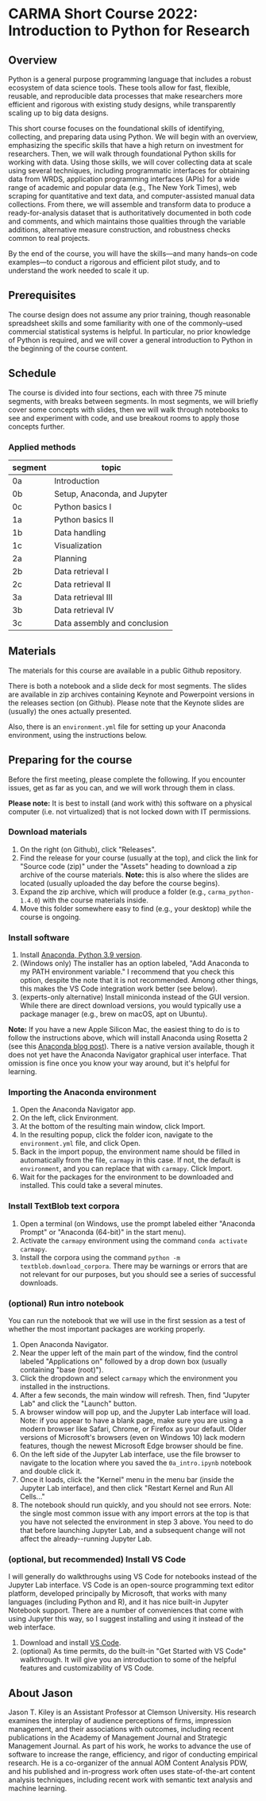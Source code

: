 # CARMA Short Course 2022: Introduction to Python for Research

## Overview

Python is a general purpose programming language that includes a robust ecosystem of data science tools.
These tools allow for fast, flexible, reusable, and reproducible data processes that make researchers more efficient and rigorous with existing study designs, while transparently scaling up to big data designs.

This short course focuses on the foundational skills of identifying, collecting, and preparing data using Python.
We will begin with an overview, emphasizing the specific skills that have a high return on investment for researchers.
Then, we will walk through foundational Python skills for working with data.
Using those skills, we will cover collecting data at scale using several techniques, including programmatic interfaces for obtaining data from WRDS, application programming interfaces (APIs) for a wide range of academic and popular data (e.g., The New York Times), web scraping for quantitative and text data, and computer-assisted manual data collections.
From there, we will assemble and transform data to produce a ready-for-analysis dataset that is authoritatively documented in both code and comments, and which maintains those qualities through the variable additions, alternative measure construction, and robustness checks common to real projects.

By the end of the course, you will have the skills—and many hands–on code examples—to conduct a rigorous and efficient pilot study, and to understand the work needed to scale it up.


## Prerequisites

The course design does not assume any prior training, though reasonable spreadsheet skills and some familiarity with one of the commonly–used commercial statistical systems is helpful.
In particular, no prior knowledge of Python is required, and we will cover a general introduction to Python in the beginning of the course content.


## Schedule

The course is divided into four sections, each with three 75 minute segments, with breaks between segments.
In most segments, we will briefly cover some concepts with slides, then we will walk through notebooks to see and experiment with code, and use breakout rooms to apply those concepts further.


### Applied methods

segment | topic
---|--------
0a | Introduction
0b | Setup, Anaconda, and Jupyter
0c | Python basics I
1a | Python basics II
1b | Data handling
1c | Visualization
2a | Planning
2b | Data retrieval I
2c | Data retrieval II
3a | Data retrieval III
3b | Data retrieval IV
3c | Data assembly and conclusion


## Materials

The materials for this course are available in a public Github repository.

There is both a notebook and a slide deck for most segments.
The slides are available in zip archives containing Keynote and Powerpoint versions in the releases section (on Github).
Please note that the Keynote slides are (usually) the ones actually presented.

Also, there is an `environment.yml` file for setting up your Anaconda environment, using the instructions below.


## Preparing for the course

Before the first meeting, please complete the following.
If you encounter issues, get as far as you can, and we will work through them in class.

**Please note:** It is best to install (and work with) this software on a physical computer (i.e. not virtualized) that is not locked down with IT permissions.


### Download materials

1. On the right (on Github), click "Releases".
1. Find the release for your course (usually at the top), and click the link for "Source code (zip)" under the "Assets" heading to download a zip archive of the course materials. **Note:** this is also where the slides are located (usually uploaded the day before the course begins).
1. Expand the zip archive, which will produce a folder (e.g., `carma_python-1.4.0`) with the course materials inside.
1. Move this folder somewhere easy to find (e.g., your desktop) while the course is ongoing.


### Install software

1. Install [Anaconda, Python 3.9 version](https://www.anaconda.com/distribution/).
1. (Windows only) The installer has an option labeled, "Add Anaconda to my PATH environment variable." I recommend that you check this option, despite the note that it is not recommended. Among other things, this makes the VS Code integration work better (see below).
1. (experts-only alternative) Install miniconda instead of the GUI version. While there are direct download versions, you would typically use a package manager (e.g., brew on macOS, apt on Ubuntu).

**Note:** If you have a new Apple Silicon Mac, the easiest thing to do is to follow the instructions above, which will install Anaconda using Rosetta 2 (see this [Anaconda blog post](https://www.anaconda.com/blog/apple-silicon-transition)). There is a native version available, though it does not yet have the Anaconda Navigator graphical user interface. That omission is fine once you know your way around, but it's helpful for learning.


### Importing the Anaconda environment

1. Open the Anaconda Navigator app.
1. On the left, click Environment.
1. At the bottom of the resulting main window, click Import.
1. In the resulting popup, click the folder icon, navigate to the `environment.yml` file, and click Open.
1. Back in the import popup, the environment name should be filled in automatically from the file, `carmapy` in this case. If not, the default is `environment`, and you can replace that with `carmapy`. Click Import.
1. Wait for the packages for the environment to be downloaded and installed. This could take a several minutes.


### Install TextBlob text corpora

1. Open a terminal (on Windows, use the prompt labeled either "Anaconda Prompt" or "Anaconda (64-bit)" in the start menu).
1. Activate the `carmapy` environment using the command `conda activate carmapy`.
1. Install the corpora using the command `python -m textblob.download_corpora`. There may be warnings or errors that are not relevant for our purposes, but you should see a series of successful downloads.


### (optional) Run intro notebook

You can run the notebook that we will use in the first session as a test of whether the most important packages are working properly.


1. Open Anaconda Navigator.
1. Near the upper left of the main part of the window, find the control labeled "Applications on" followed by a drop down box (usually containing "base (root)").
1. Click the dropdown and select `carmapy` which the environment you installed in the instructions.
1. After a few seconds, the main window will refresh. Then, find "Jupyter Lab" and click the "Launch" button.
1. A browser window will pop up, and the Jupyter Lab interface will load. Note: if you appear to have a blank page, make sure you are using a modern browser like Safari, Chrome, or Firefox as your default. Older versions of Microsoft's browsers (even on Windows 10) lack modern features, though the newest Microsoft Edge browser should be fine.
1. On the left side of the Jupyter Lab interface, use the file browser to navigate to the location where you saved the `0a_intro.ipynb` notebook and double click it.
1. Once it loads, click the "Kernel" menu in the menu bar (inside the Jupyter Lab interface), and then click "Restart Kernel and Run All Cells..."
1. The notebook should run quickly, and you should not see errors. Note: the single most common issue with any import errors at the top is that you have not selected the environment in step 3 above. You need to do that before launching Jupyter Lab, and a subsequent change will not affect the already--running Jupyter Lab.


### (optional, but recommended) Install VS Code

I will generally do walkthroughs using VS Code for notebooks instead of the Jupyter Lab interface.
VS Code is an open-source programming text editor platform, developed principally by Microsoft, that works with many languages (including Python and R), and it has nice built-in Jupyter Notebook support.
There are a number of conveniences that come with using Jupyter this way, so I suggest installing and using it instead of the web interface.

1. Download and install [VS Code](https://code.visualstudio.com).
1. (optional) As time permits, do the built-in "Get Started with VS Code" walkthrough. It will give you an introduction to some of the helpful features and customizability of VS Code.


## About Jason

Jason T. Kiley is an Assistant Professor at Clemson University.
His research examines the interplay of audience perceptions of firms, impression management, and their associations with outcomes, including recent publications in the Academy of Management Journal and Strategic Management Journal.
As part of his work, he works to advance the use of software to increase the range, efficiency, and rigor of conducting empirical research.
He is a co-organizer of the annual AOM Content Analysis PDW, and his published and in-progress work often uses state-of-the-art content analysis techniques, including recent work with semantic text analysis and machine learning.

